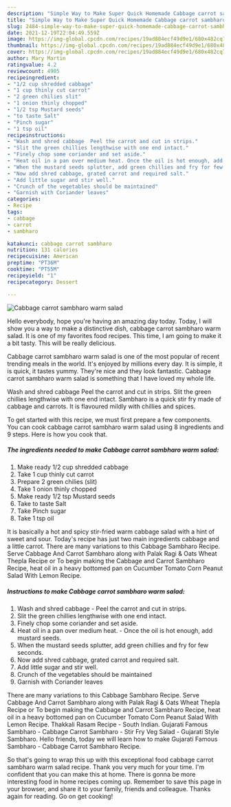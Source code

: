 ```yaml
---
description: "Simple Way to Make Super Quick Homemade Cabbage carrot sambharo warm salad"
title: "Simple Way to Make Super Quick Homemade Cabbage carrot sambharo warm salad"
slug: 2484-simple-way-to-make-super-quick-homemade-cabbage-carrot-sambharo-warm-salad
date: 2021-12-19T22:04:49.559Z
image: https://img-global.cpcdn.com/recipes/19ad884ecf49d9e1/680x482cq70/cabbage-carrot-sambharo-warm-salad-recipe-main-photo.jpg
thumbnail: https://img-global.cpcdn.com/recipes/19ad884ecf49d9e1/680x482cq70/cabbage-carrot-sambharo-warm-salad-recipe-main-photo.jpg
cover: https://img-global.cpcdn.com/recipes/19ad884ecf49d9e1/680x482cq70/cabbage-carrot-sambharo-warm-salad-recipe-main-photo.jpg
author: Mary Martin
ratingvalue: 4.2
reviewcount: 4905
recipeingredient:
- "1/2 cup shredded cabbage"
- "1 cup thinly cut carrot"
- "2 green chilies slit"
- "1 onion thinly chopped"
- "1/2 tsp Mustard seeds"
- "to taste Salt"
- "Pinch sugar"
- "1 tsp oil"
recipeinstructions:
- "Wash and shred cabbage  Peel the carrot and cut in strips."
- "Slit the green chillies lengthwise with one end intact."
- "Finely chop some coriander and set aside."
- "Heat oil in a pan over medium heat. Once the oil is hot enough, add mustard seeds."
- "When the mustard seeds splutter, add green chillies and fry for few seconds."
- "Now add shred cabbage, grated carrot and required salt."
- "Add little sugar and stir well."
- "Crunch of the vegetables should be maintained"
- "Garnish with Coriander leaves"
categories:
- Recipe
tags:
- cabbage
- carrot
- sambharo

katakunci: cabbage carrot sambharo 
nutrition: 131 calories
recipecuisine: American
preptime: "PT36M"
cooktime: "PT55M"
recipeyield: "1"
recipecategory: Dessert

---
```



![Cabbage carrot sambharo warm salad](https://img-global.cpcdn.com/recipes/19ad884ecf49d9e1/680x482cq70/cabbage-carrot-sambharo-warm-salad-recipe-main-photo.jpg)

Hello everybody, hope you're having an amazing day today. Today, I will show you a way to make a distinctive dish, cabbage carrot sambharo warm salad. It is one of my favorites food recipes. This time, I am going to make it a bit tasty. This will be really delicious.

Cabbage carrot sambharo warm salad is one of the most popular of recent trending meals in the world. It's enjoyed by millions every day. It is simple, it is quick, it tastes yummy. They're nice and they look fantastic. Cabbage carrot sambharo warm salad is something that I have loved my whole life.

Wash and shred cabbage Peel the carrot and cut in strips. Slit the green chillies lengthwise with one end intact. Sambharo is a quick stir fry made of cabbage and carrots. It is flavoured mildly with chillies and spices.


To get started with this recipe, we must first prepare a few components. You can cook cabbage carrot sambharo warm salad using 8 ingredients and 9 steps. Here is how you cook that.

<!--inarticleads1-->

##### The ingredients needed to make Cabbage carrot sambharo warm salad:

1. Make ready 1/2 cup shredded cabbage
1. Take 1 cup thinly cut carrot
1. Prepare 2 green chilies (slit)
1. Take 1 onion thinly chopped
1. Make ready 1/2 tsp Mustard seeds
1. Take to taste Salt
1. Take Pinch sugar
1. Take 1 tsp oil


It is basically a hot and spicy stir-fried warm cabbage salad with a hint of sweet and sour. Today's recipe has just two main ingredients cabbage and a little carrot. There are many variations to this Cabbage Sambharo Recipe. Serve Cabbage And Carrot Sambharo along with Palak Ragi & Oats Wheat Thepla Recipe or To begin making the Cabbage and Carrot Sambharo Recipe, heat oil in a heavy bottomed pan on Cucumber Tomato Corn Peanut Salad With Lemon Recipe. 

<!--inarticleads2-->

##### Instructions to make Cabbage carrot sambharo warm salad:

1. Wash and shred cabbage  - Peel the carrot and cut in strips.
1. Slit the green chillies lengthwise with one end intact.
1. Finely chop some coriander and set aside.
1. Heat oil in a pan over medium heat. - Once the oil is hot enough, add mustard seeds.
1. When the mustard seeds splutter, add green chillies and fry for few seconds.
1. Now add shred cabbage, grated carrot and required salt.
1. Add little sugar and stir well.
1. Crunch of the vegetables should be maintained
1. Garnish with Coriander leaves


There are many variations to this Cabbage Sambharo Recipe. Serve Cabbage And Carrot Sambharo along with Palak Ragi & Oats Wheat Thepla Recipe or To begin making the Cabbage and Carrot Sambharo Recipe, heat oil in a heavy bottomed pan on Cucumber Tomato Corn Peanut Salad With Lemon Recipe. Thakkali Rasam Recipe - South Indian. Gujarati Famous Sambharo - Cabbage Carrot Sambharo - Stir Fry Veg Salad - Gujarati Style Sambharo. Hello friends, today we will learn how to make Gujarati Famous Sambharo - Cabbage Carrot Sambharo Recipe. 

So that's going to wrap this up with this exceptional food cabbage carrot sambharo warm salad recipe. Thank you very much for your time. I'm confident that you can make this at home. There is gonna be more interesting food in home recipes coming up. Remember to save this page in your browser, and share it to your family, friends and colleague. Thanks again for reading. Go on get cooking!
